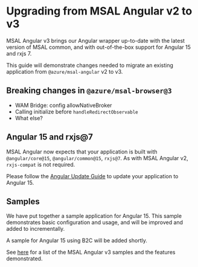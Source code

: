 # Upgrading from MSAL Angular v2 to v3

MSAL Angular v3 brings our Angular wrapper up-to-date with the latest version of MSAL common, and with out-of-the-box support for Angular 15 and rxjs 7.

This guide will demonstrate changes needed to migrate an existing application from `@azure/msal-angular` v2 to v3.

## Breaking changes in `@azure/msal-browser@3`

- WAM Bridge: config allowNativeBroker
- Calling initialize before `handleRedirectObservable`
- What else?

## Angular 15 and rxjs@7

MSAL Angular now expects that your application is built with `@angular/core@15`, `@angular/common@15`, `rxjs@7`. As with MSAL Angular v2, `rxjs-compat` is not required.

Please follow the [Angular Update Guide](https://update.angular.io/) to update your application to Angular 15.

## Samples

We have put together a sample application for Angular 15. This sample demonstrates basic configuration and usage, and will be improved and added to incrementally. 

A sample for Angular 15 using B2C will be added shortly.

See [here](https://github.com/AzureAD/microsoft-authentication-library-for-js/blob/dev/samples/msal-angular-v3-samples/README.md) for a list of the MSAL Angular v3 samples and the features demonstrated.